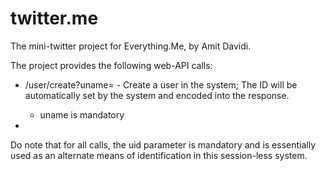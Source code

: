twitter.me
==========

The mini-twitter project for Everything.Me, by Amit Davidi.

The project provides the following web-API calls:
 * /user/create?uname=<User Name> - Create a user in the system; The ID will be automatically set by the system and encoded into the response. 
     * uname is mandatory
 * 
 
 Do note that for all calls, the uid parameter is mandatory and is essentially used as an alternate means of identification in this session-less system.